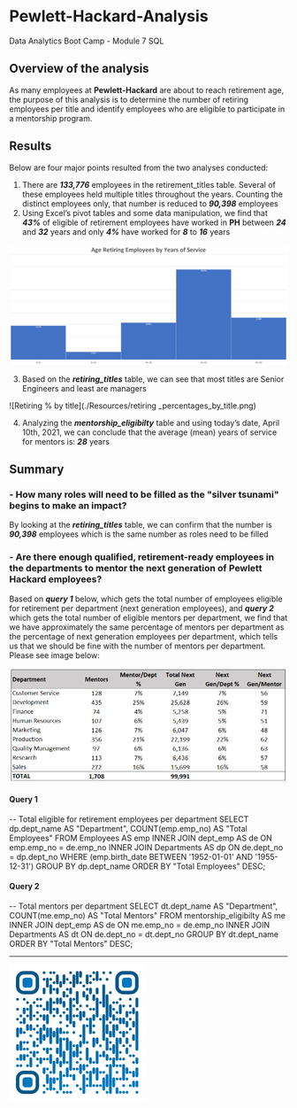 # Pewlett-Hackard-Analysis
Data Analytics Boot Camp - Module 7 SQL

## Overview of the analysis

As many employees at **Pewlett-Hackard** are about to reach retirement age, the purpose of this analysis is to determine the number of retiring employees per title and identify employees who are eligible to participate in a mentorship program.

## Results

Below are four major points resulted from the two analyses conducted:
1. There are ***133,776*** employees in the retirement_titles table. Several of these employees held multiple titles throughout the years. Counting the distinct employees only, that number is reduced to ***90,398*** employees
2. Using Excel’s pivot tables and some data manipulation, we find that ***43%*** of eligible of retirement employees have worked in **PH** between ***24*** and ***32*** years and only ***4%*** have worked for ***8*** to ***16*** years

![Years of Services Buckets](./Resources/years_of_service.png)

3. Based on the ***retiring_titles*** table, we can see that most titles are Senior Engineers and least are managers

![Retiring % by title](./Resources/retiring _percentages_by_title.png)

4. Analyzing the ***mentorship_eligibilty*** table and using today’s date, April 10th, 2021, we can conclude that the average (mean) years of service for mentors is: ***28*** years

## Summary

### - How many roles will need to be filled as the "silver tsunami" begins to make an impact?

By looking at the ***retiring_titles*** table, we can confirm that the number is ***90,398*** employees which is the same number as roles need to be filled

### - Are there enough qualified, retirement-ready employees in the departments to mentor the next generation of Pewlett Hackard employees?

Based on ***query 1*** below, which gets the total number of employees eligible for retirement per department (next generation employees), and ***query 2*** which gets the total number of eligible mentors per department, we find that we have approximately the same percentage of mentors per department as the percentage of next generation employees per department, which tells us that we should be fine with the number of mentors per department. Please see image below:

![Mentors vs Next Generation Employees Percentages](./Resources/mentors_next_gen_dept.png)

#### **Query 1**

-- Total eligible for retirement employees per department
SELECT 
	dp.dept_name AS "Department",
	COUNT(emp.emp_no) AS "Total Employees"
FROM Employees AS emp
INNER JOIN dept_emp AS de
ON emp.emp_no = de.emp_no
INNER JOIN Departments AS dp
ON de.dept_no = dp.dept_no
WHERE (emp.birth_date BETWEEN '1952-01-01' AND '1955-12-31')
GROUP BY dp.dept_name
ORDER BY "Total Employees" DESC;

#### **Query 2**

-- Total mentors per department
SELECT 
	dt.dept_name AS "Department",
	COUNT(me.emp_no) AS "Total Mentors"
FROM mentorship_eligibilty AS me
INNER JOIN dept_emp AS de
ON me.emp_no = de.emp_no
INNER JOIN Departments AS dt
ON de.dept_no = dt.dept_no
GROUP BY dt.dept_name
ORDER BY "Total Mentors" DESC;

---

![Saeed Al-Yacoubi](./Resources/qr-code.png)